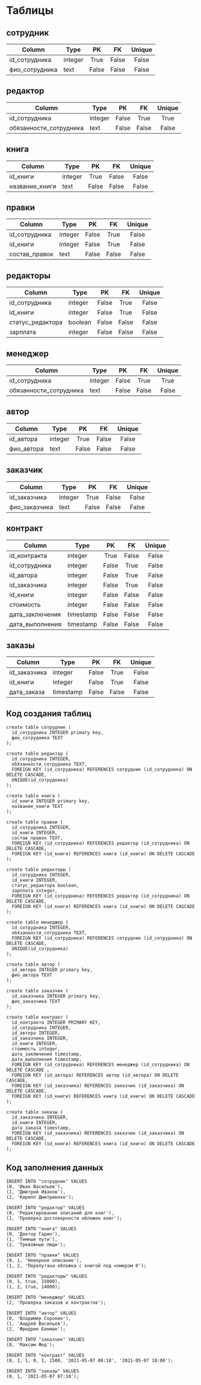 # Таблицы

## __cотрудник__

|Column               |Type           |PK   |FK   |Unique|
|---------------------|---------------|:---:|:---:|:----:|
| id_сотрудника       | integer       |True |False|False|
| фио_сотрудника      | text          |False|False|False|

## __редактор__

|Column               |Type           |PK   |FK   |Unique|
|---------------------|---------------|:---:|:---:|:----:|
| id_сотрудника       | integer       |False |True|True|
| обязанности_сотрудника | text          |False|False|False|

## __книга__

|Column               |Type           |PK   |FK   |Unique|
|---------------------|---------------|:---:|:---:|:----:|
| id_книги       | integer       |True |False|False|
| название_книги | text          |False|False|False|

## __правки__

|Column               |Type           |PK   |FK   |Unique|
|---------------------|---------------|:---:|:---:|:----:|
| id_сотрудника       | integer       |False |True|False|
| id_книги | integer          |False|True|False|
| состав_правок | text          |False|False|False|

## __редакторы__

|Column               |Type           |PK   |FK   |Unique|
|---------------------|---------------|:---:|:---:|:----:|
| id_сотрудника       | integer       |False |True|False|
| id_книги | integer          |False|True|False|
| статус_редактора | boolean          |False|False|False|
| зарплата | integer          |False|False|False|

## __менеджер__

|Column               |Type           |PK   |FK   |Unique|
|---------------------|---------------|:---:|:---:|:----:|
| id_сотрудника       | integer       |False |True|True|
| обязанности_сотрудника | text          |False|False|False|

## __автор__

|Column               |Type           |PK   |FK   |Unique|
|---------------------|---------------|:---:|:---:|:----:|
| id_автора       | integer       |True |False|False|
| фио_автора      | text          |False|False|False|

## __заказчик__

|Column               |Type           |PK   |FK   |Unique|
|---------------------|---------------|:---:|:---:|:----:|
| id_заказчика       | integer       |True |False|False|
| фио_заказчика      | text          |False|False|False|

## __контракт__

|Column               |Type           |PK   |FK   |Unique|
|---------------------|---------------|:---:|:---:|:----:|
| id_контракта       | integer       |True |False|False|
| id_сотрудника       | integer       |False |True|False|
| id_автора       | integer       |False |True|False|
| id_заказчика       | integer       |False |True|False|
| id_книги      | integer          |False|False|False|
| стоимость | integer          |False|False|False|
| дата_заключения | timestamp          |False|False|False|
| дата_выполнения | timestamp          |False|False|False|


## __заказы__

|Column               |Type           |PK   |FK   |Unique|
|---------------------|---------------|:---:|:---:|:----:|
| id_заказчика       | integer       |False |True|False|
| id_книги      | integer          |False|True|False|
| дата_заказа | timestamp          |False|False|False|

## **Код создания таблиц**
```postgresql
create table сотрудник (
  id_сотрудника INTEGER primary key, 
  фио_сотрудника TEXT
);

create table редактор (
  id_сотрудника INTEGER, 
  обязанности_сотрудника TEXT,
  FOREIGN KEY (id_сотрудника) REFERENCES сотрудник (id_сотрудника) ON DELETE CASCADE,
  UNIQUE(id_сотрудника)
);

create table книга (
  id_книги INTEGER primary key, 
  название_книги TEXT
);

create table правки (
  id_сотрудника INTEGER, 
  id_книги INTEGER,
  состав_правок TEXT,
  FOREIGN KEY (id_сотрудника) REFERENCES редактор (id_сотрудника) ON DELETE CASCADE,
  FOREIGN KEY (id_книги) REFERENCES книга (id_книги) ON DELETE CASCADE
);

create table редакторы (
  id_сотрудника INTEGER, 
  id_книги INTEGER,
  статус_редактора boolean,
  зарплата integer,
  FOREIGN KEY (id_сотрудника) REFERENCES редактор (id_сотрудника) ON DELETE CASCADE,
  FOREIGN KEY (id_книги) REFERENCES книга (id_книги) ON DELETE CASCADE
);

create table менеджер (
  id_сотрудника INTEGER, 
  обязанности_сотрудника TEXT,
  FOREIGN KEY (id_сотрудника) REFERENCES сотрудник (id_сотрудника) ON DELETE CASCADE,
  UNIQUE(id_сотрудника)
);

create table автор (
  id_автора INTEGER primary key, 
  фио_автора TEXT
);

create table заказчик (
  id_заказчика INTEGER primary key, 
  фио_заказчика TEXT
);

create table контракт (
  id_контракта INTEGER PRIMARY KEY, 
  id_сотрудника INTEGER,
  id_автора INTEGER,
  id_заказчика INTEGER,
  id_книги INTEGER,
  стоимость integer,
  дата_заключения timestamp,
  дата_выполнения timestamp,
  FOREIGN KEY (id_сотрудника) REFERENCES менеджер (id_сотрудника) ON DELETE CASCADE ,
  FOREIGN KEY (id_автора) REFERENCES автор (id_автора) ON DELETE CASCADE,
  FOREIGN KEY (id_заказчика) REFERENCES заказчик (id_заказчика) ON DELETE CASCADE,
  FOREIGN KEY (id_книги) REFERENCES книга (id_книги) ON DELETE CASCADE
);

create table заказы (
  id_заказчика INTEGER, 
  id_книги INTEGER,
  дата_заказа timestamp,
  FOREIGN KEY (id_заказчика) REFERENCES заказчик (id_заказчика) ON DELETE CASCADE,
  FOREIGN KEY (id_книги) REFERENCES книга (id_книги) ON DELETE CASCADE
);

```

## **Код заполнения данных**
```postgresql
INSERT INTO "сотрудник" VALUES 
(0, 'Иван Васильев'),
(1, 'Дмитрий Иванов'),
(2, 'Кирилл Дмитриенко');

INSERT INTO "редактор" VALUES 
(0, 'Редактирование описаний для книг'),
(1, 'Проверка достоверности обложек книг');

INSERT INTO "книга" VALUES 
(0, 'Доктор Гарин'),
(1, 'Темные пути'),
(2, 'Тревожные люди');

INSERT INTO "правки" VALUES 
(0, 1, 'Неверное описание'),
(1, 2, 'Перепутана обложка с книгой под номером 0');

INSERT INTO "редакторы" VALUES 
(0, 1, true, 15000),
(1, 2, true, 14000);

INSERT INTO "менеджер" VALUES 
(2, 'Проверка заказов и контрактов');

INSERT INTO "автор" VALUES 
(0, 'Владимир Сорокин'),
(1, 'Андрей Васильев'),
(2, 'Фредрик Бакман');

INSERT INTO "заказчик" VALUES 
(0, 'Максим Фед');

INSERT INTO "контракт" VALUES 
(0, 2, 1, 0, 1, 1500, '2021-05-07 08:18', '2021-05-07 10:00');

INSERT INTO "заказы" VALUES 
(0, 1, '2021-05-07 07:10');
```